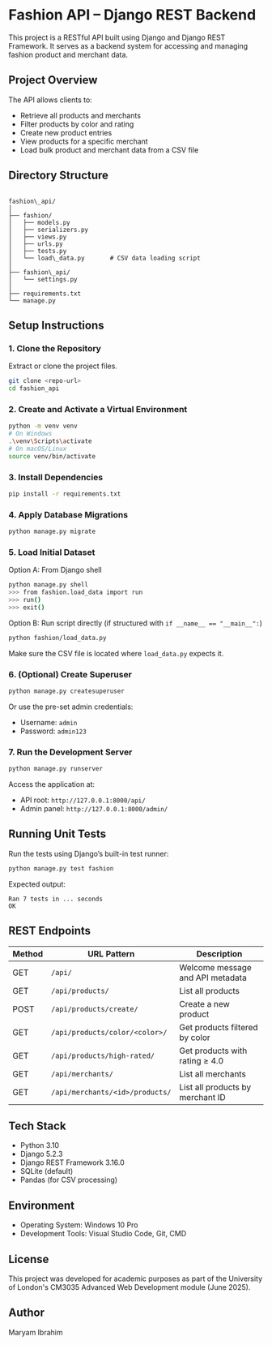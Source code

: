 # Fashion API – Django REST Backend

This project is a RESTful API built using Django and Django REST Framework. It serves as a backend system for accessing and managing fashion product and merchant data.

## Project Overview

The API allows clients to:
- Retrieve all products and merchants
- Filter products by color and rating
- Create new product entries
- View products for a specific merchant
- Load bulk product and merchant data from a CSV file

## Directory Structure

```

fashion\_api/
│
├── fashion/
│   ├── models.py
│   ├── serializers.py
│   ├── views.py
│   ├── urls.py
│   ├── tests.py
│   └── load\_data.py       # CSV data loading script
│
├── fashion\_api/
│   └── settings.py
│
├── requirements.txt
└── manage.py

````

## Setup Instructions

### 1. Clone the Repository

Extract or clone the project files.

```bash
git clone <repo-url>
cd fashion_api
````

### 2. Create and Activate a Virtual Environment

```bash
python -m venv venv
# On Windows
.\venv\Scripts\activate
# On macOS/Linux
source venv/bin/activate
```

### 3. Install Dependencies

```bash
pip install -r requirements.txt
```

### 4. Apply Database Migrations

```bash
python manage.py migrate
```

### 5. Load Initial Dataset

Option A: From Django shell

```bash
python manage.py shell
>>> from fashion.load_data import run
>>> run()
>>> exit()
```

Option B: Run script directly (if structured with `if __name__ == "__main__":`)

```bash
python fashion/load_data.py
```

Make sure the CSV file is located where `load_data.py` expects it.

### 6. (Optional) Create Superuser

```bash
python manage.py createsuperuser
```

Or use the pre-set admin credentials:

* Username: `admin`
* Password: `admin123`

### 7. Run the Development Server

```bash
python manage.py runserver
```

Access the application at:

* API root: `http://127.0.0.1:8000/api/`
* Admin panel: `http://127.0.0.1:8000/admin/`

## Running Unit Tests

Run the tests using Django’s built-in test runner:

```bash
python manage.py test fashion
```

Expected output:

```
Ran 7 tests in ... seconds
OK
```

## REST Endpoints

| Method | URL Pattern                     | Description                      |
| ------ | ------------------------------- | -------------------------------- |
| GET    | `/api/`                         | Welcome message and API metadata |
| GET    | `/api/products/`                | List all products                |
| POST   | `/api/products/create/`         | Create a new product             |
| GET    | `/api/products/color/<color>/`  | Get products filtered by color   |
| GET    | `/api/products/high-rated/`     | Get products with rating ≥ 4.0   |
| GET    | `/api/merchants/`               | List all merchants               |
| GET    | `/api/merchants/<id>/products/` | List all products by merchant ID |

## Tech Stack

* Python 3.10
* Django 5.2.3
* Django REST Framework 3.16.0
* SQLite (default)
* Pandas (for CSV processing)

## Environment

* Operating System: Windows 10 Pro
* Development Tools: Visual Studio Code, Git, CMD

## License

This project was developed for academic purposes as part of the University of London's CM3035 Advanced Web Development module (June 2025).

## Author

Maryam Ibrahim
